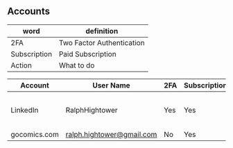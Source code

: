 ## Accounts
| word | definition |
|------|------------|
| 2FA | Two Factor Authentication |
| Subscription | Paid Subscription |
| Action | What to do |

| Account | User Name | 2FA | Subscription | Action |
|---------|-----------|-----|--------------|--------|
| LinkedIn | RalphHightower | Yes | Yes | [Memorialize Account](https://www.linkedin.com/help/linkedin/ask/TS-RDMLP?lang=en)<br>  https://www.linkedin.com/help/linkedin/ask/TS-RDMLP?lang=en<br> Instructions are provided in link provided.  |
| gocomics.com | ralph.hightower@gmail.com | No | Yes | Cancel |

